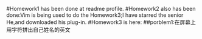 #Homework1 has been done at readme profile.
#Homework2 also has been done:Vim is being used to do the Homework3;I have starred the senior He,and downloaded his plug-in.
#Homework3 is here:
##porblem1:在屏幕上用字符拼出自己姓名的英文
